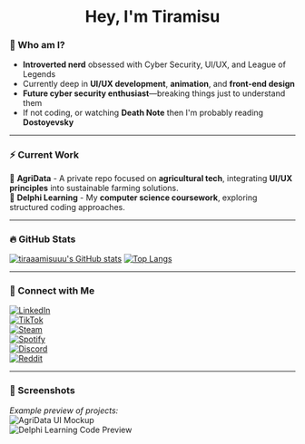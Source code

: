 <h1 align="center">Hey, I'm Tiramisu</h1>

### 🧠 Who am I?  
- **Introverted nerd** obsessed with Cyber Security, UI/UX, and League of Legends  
- Currently deep in **UI/UX development**, **animation**, and **front-end design**  
- **Future cyber security enthusiast**—breaking things just to understand them  
- If not coding, or watching **Death Note** then I'm probably reading **Dostoyevsky**

---

### ⚡ Current Work  
🚀 **AgriData** - A private repo focused on **agricultural tech**, integrating **UI/UX principles** into sustainable farming solutions.  
📜 **Delphi Learning** - My **computer science coursework**, exploring structured coding approaches.  

---

### 🔥 GitHub Stats  
[![tiraaamisuuu's GitHub stats](https://github-readme-stats.vercel.app/api?username=tiraaamisuuu)](https://github.com/anuraghazra/github-readme-stats) 
[![Top Langs](https://github-readme-stats.vercel.app/api/top-langs/?username=tiraaamisuuu)](https://github.com/anuraghazra/github-readme-stats)

---

### 🔗 Connect with Me  
[![LinkedIn](https://img.shields.io/badge/-LinkedIn-blue?style=flat&logo=linkedin)](your-link)  
[![TikTok](https://img.shields.io/badge/-TikTok-black?style=flat&logo=tiktok)](your-link)  
[![Steam](https://img.shields.io/badge/-Steam-darkblue?style=flat&logo=steam)](your-link)  
[![Spotify](https://img.shields.io/badge/-Spotify-green?style=flat&logo=spotify)](your-link)  
[![Discord](https://img.shields.io/badge/-Discord-gray?style=flat&logo=discord)](your-link)  
[![Reddit](https://img.shields.io/badge/-Reddit-orange?style=flat&logo=reddit)](your-link)  

---

### 📸 Screenshots  
_Example preview of projects:_  
![AgriData UI Mockup](image-url)  
![Delphi Learning Code Preview](image-url)  
